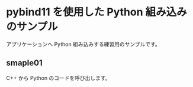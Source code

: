 # pybind11 を使用した Python 組み込みのサンプル

アプリケーションへ Python 組み込みする練習用のサンプルです。

## smaple01

C++ から Python のコードを呼び出します。
